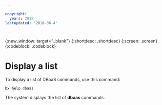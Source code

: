 ```yaml
---

copyright:
  years: 2018
lastupdated: "2018-06-4"

---
```


{:new_window: target="_blank"}
{:shortdesc: .shortdesc}
{:screen: .screen}
{:codeblock: .codeblock}


# Display a list

To display a list of DBaaS commands, use this command:

<pre><code class="hljs">bx help dbaas</pre></code>

The system displays the list of **dbaas** commands.


